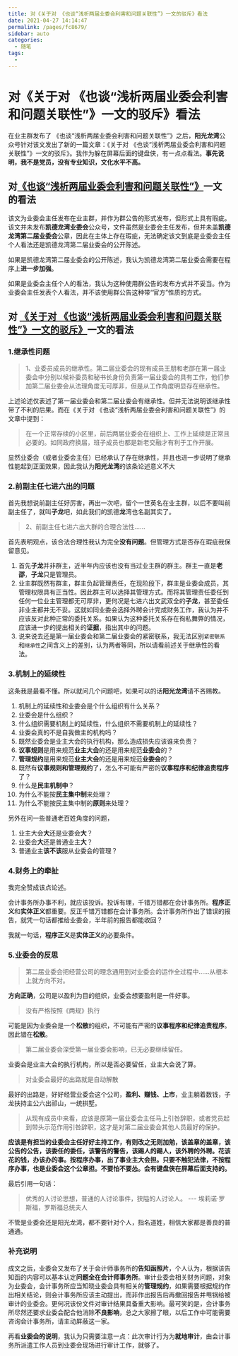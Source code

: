 ```yaml
---
title: 对《关于对 《也谈“浅析两届业委会利害和问题关联性”》一文的驳斥》看法
date: 2021-04-27 14:14:47
permalink: /pages/fc8679/
sidebar: auto
categories:
  - 随笔
tags:
  - 
---
```

# 对《关于对 《也谈“浅析两届业委会利害和问题关联性”》一文的驳斥》看法

在业主群发布了 《也谈“浅析两届业委会利害和问题关联性”》之后，**阳光龙湾**公众号针对该文发出了新的一篇文章：《关于对 《也谈“浅析两届业委会利害和问题关联性”》一文的驳斥》。我作为躲在屏幕后面的键盘侠，有一点点看法。**事先说明，我不是党员，没有专业知识，文化水平不高。**

## 对[《也谈“浅析两届业委会利害和问题关联性”》](https://mp.weixin.qq.com/s?__biz=MzI0NTc1ODA1Nw==&mid=2247484478&idx=4&sn=ea57b3fa35922bc7694212aaeafd3070&chksm=e948e538de3f6c2e609c43f466319a31685a3ef24ed8748d11ff66d09c4acaa4bb57d2f651a1&scene=0&xtrack=1#rd)一文的看法

该文为业委会主任发布在业主群，并作为群公告的形式发布，但形式上具有瑕疵。
该文并未发布**凯德龙湾业委会**公众号，文件虽然是业委会主任发布，但并未盖**凯德龙湾第二届业委会**公章，因此在主体上存在瑕疵，无法确定该文到底是业委会主任个人看法还是凯德龙湾第二届业委会的公开陈述。

如果是凯德龙湾第二届业委会的公开陈述，我认为凯德龙湾第二届业委会需要在程序上**进一步加强**。

如果是业委会主任个人的看法，我认为这种使用群公告的发布方式并不妥当。作为业委会主任发表个人看法，并不该使用群公告这种带“官方”性质的方式。



## 对 [《关于对 《也谈“浅析两届业委会利害和问题关联性”》一文的驳斥》](https://mp.weixin.qq.com/s?__biz=Mzg3MTUxMzY0OA==&mid=2247483753&idx=1&sn=fd304f44dad94e0fc7c3444dada59024&chksm=cefc2a36f98ba320b686f4727fcbee0516c022053ab5d6f286cc722afa7b5348202ba678e53a&scene=0&xtrack=1#rd)一文的看法

### 1.继承性问题

>  1、业委员成员的继承性。第二届业委会的现有成员王朋和老邵在第一届业委会中分别以候补委员和秘书长身份负责第一届业委会的具有工作，他们参加第二届业委会从法理角度无可厚非，但是从工作角度明显存在继承性。

上述论述仅表述了第一届业委会和第二届业委会有继承性。但并无法说明该继承性带了不利的后果。而在《关于对 《也谈“浅析两届业委会利害和问题关联性”》的文章中提到：

> 在一个正常存续的小区里，前后两届业委会在组织上、工作上延续是正常且必要的。如同政府换届，班子成员也都是新老交融才有利于工作开展。

显然业委会（或者业委会主任）已经承认了存在继承性，并且也进一步说明了继承性能起到正面效果，因此我认为**阳光龙湾**的该条论述意义不大

### 2.前副主任七进六出的问题

首先我想说前副主任好厉害，再出一次吧，留个一世英名在业主群，以后不要叫前副主任了，就叫**子龙**吧，如此我们的凯德**龙**湾也名副其实了。

> 2、前副主任七进六出大群的合理合法性……

首先表明观点，该合法合理性我认为完全**没有问题**。但管理方式是否存在瑕疵我保留意见。

1. 首先**子龙**并非群主，近半年内应该也没有当过业主群的群主。群主一直是**老邵**，**子龙**只是管理员。
2. 业主群既然有群主，群主负起管理责任，在现阶段下，群主是业委会成员，其管理权限具有正当性。因此群主可以选择其管理方式。而将其管理责任委任到任何一位业主管理都无可厚非，更何况是七进六出文武双全的**子龙**，甚至委任非业主都并无不妥。这就如同业委会选择外聘会计完成财务工作，我认为并不应该反对此种正常的委托关系。如果认为这种委托关系存在徇私舞弊的情况，应该进一步的提出相关的**证据**，指出其中的问题。
3. 说来说去还是第一届业委会和第二届业委会的紧密联系，我无法区别`紧密联系`和`继承性`之间含义上的差别，认为两者等同，所以请看前述关于继承性的看法。

### 3.机制上的延续性

这条我是最看不懂。所以就问几个问题吧，如果可以的话**阳光龙湾**请不吝赐教。

1. 机制上的延续性和业委会是个什么组织有什么关系？
2. 业委会是什么组织？
3. 什么组织需要机制上的延续性，什么组织不需要机制上的延续性？
4. 业委会真的不是自我做主的机构吗？
5. 既然业委会是业主大会的执行机构，那么造成损失应该谁来负责？
6. **议事规则**是用来规范**业主大会**的还是用来规范**业委会**的？
7. **管理规约**是用来规范**业主大会**的还是用来规范**业委会**的？
8. 既然有**议事规则和管理规约**了，怎么不可能有严密的**议事程序和纪律追责程序**了？
9. 什么是**民主机制中**？
10. 为什么不能按**民主集中制**来处理？
11. 为什么不能按民主集中制的**原则**来处理？

另外在问一些普通老百姓角度的问题，

1. 业主大会**大**还是业委会**大**？
2. 业委会**大**还是普通业主**大**？
3. 普通业主**该不该**服从业委会的管理？

### 4.财务上的牵扯

我完全赞成该点论述。

会计事务所办事不利，就应该投诉。投诉有理，千错万错都在会计事务所。**程序正义**和**实体正义**都重要。反正千错万错都在会计事务所。会计事务所作出了错误的报告，就凭一句话都推给业委会，半年前的报告都能收回？

我就一句话，**程序正义**是**实体正义**的必要条件。

### 5.业委会的反思

> 第二届业委会把经营公司的理念通用到对业委会的运作全过程中……从根本上就方向不对。

**方向正确**，公司是以盈利为目的组织，业委会想要盈利是一件好事。

> 没有严格按照《两规》执行

可能是因为业委会是一个**松散**的组织，不可能有严密的**议事程序和纪律追责程序**。因此错在**松散**。

> 第二届业委会深受第一届业委会影响，已无必要继续留任。

业委会是业主大会的执行机构，所以是否必要留任，业主大会说了算。

> 对业委会最好的出路就是自动解散

最好的出路是，好好经营业委会这个公司，**盈利、赚钱、上市**，业主躺着数钱，子龙扶持主公六出祁山，一统拱墅。

> 从现有成员中来看，应该是原第一届业委会主任马上引咎辞职，或者党员起到带头示范作用引咎辞职，这才是对第二届业委会其他人员最好的保护。

**应该是有担当的业委会主任好好主持工作，有则改之无则加勉，该盖章的盖章，该公告的公告，该委任的委任，该警告的警告，该踢人的踢人，该外聘的外聘。花该花的钱，办该办的事。按程序办事，出了事业主大会担。只要不触犯法律，不按程序办事，也是业委会这个公章担。不要怕不要怂。会有键盘侠在屏幕后面支持的。**

最后引用一句话：
> 优秀的人讨论思想，普通的人讨论事件，狭隘的人讨论人。
>       --- 埃莉诺·罗斯福，罗斯福总统夫人

不管是业委会还是阳光龙湾，都不要针对个人，指名道姓，相信大家都是善良的普通通。


### 补充说明

成文之后，业委会又发布了关于会计师事务所的**告知函照片**，个人认为，根据该告知函的内容可以基本认定**问题全在会计师事务所**。审计业委会相关财务问题，对象为业委会，会计事务所应当知晓业委会具有相关的**管理规约**，如果需要根据规约作出相关结论，则会计事务所应该主动提出，而非作出报告后再撤回报告并甩锅给被审计的业委会。更何况该份文件对审计结果具备重大影响。最可笑的是，会计事务所尽然还要求业委会配合他消除**不良影响**，总之大家擦了眼，以后工作中可能需要咨询会计事务所，请主动屏蔽这一家。

再看**业委会的说明**，我认为只需要注意一点：此次审计行为为**就地审计**，由会计事务所派遣工作人员到业委会现场进行审计工作，就够了。






